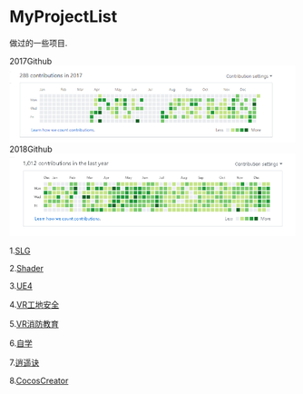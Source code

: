 # MyProjectList
做过的一些项目.

2017Github
![2017Github](https://github.com/HHHHHHHHHHHHHHHHHHHHHCS/MyProjectList/blob/master/Github2017.png)
2018Github
![2018Github](https://github.com/HHHHHHHHHHHHHHHHHHHHHCS/MyProjectList/blob/master/Github2018.png)

1.[SLG](https://github.com/HHHHHHHHHHHHHHHHHHHHHCS/MyProjectList/tree/master/SLG)

2.[Shader](https://github.com/HHHHHHHHHHHHHHHHHHHHHCS/MyProjectList/tree/master/Shader)

3.[UE4](https://github.com/HHHHHHHHHHHHHHHHHHHHHCS/MyProjectList/tree/master/UE4)

4.[VR工地安全](https://github.com/HHHHHHHHHHHHHHHHHHHHHCS/MyProjectList/tree/master/VR%E5%B7%A5%E5%9C%B0%E5%AE%89%E5%85%A8)

5.[VR消防教育](https://github.com/HHHHHHHHHHHHHHHHHHHHHCS/MyProjectList/tree/master/VR%E6%B6%88%E9%98%B2%E6%95%99%E8%82%B2)

6.[自学](https://github.com/HHHHHHHHHHHHHHHHHHHHHCS/MyProjectList/tree/master/%E8%87%AA%E5%AD%A6)

7.[逍遥诀](https://github.com/HHHHHHHHHHHHHHHHHHHHHCS/MyProjectList/tree/master/%E9%80%8D%E9%81%A5%E8%AF%80)

8.[CocosCreator](https://github.com/HHHHHHHHHHHHHHHHHHHHHCS/MyProjectList/tree/master/CocosCreator)
